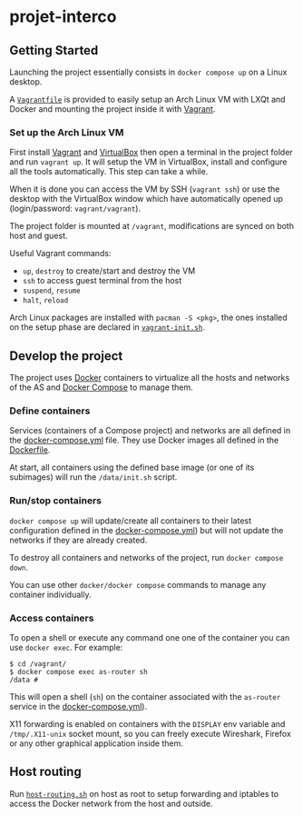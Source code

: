# projet-interco

## Getting Started

Launching the project essentially consists in `docker compose up` on a Linux desktop.

A [`Vagrantfile`](./Vagrantfile) is provided to easily setup an Arch Linux VM with LXQt and Docker and mounting the project inside it with [Vagrant](https://www.vagrantup.com).

### Set up the Arch Linux VM

First install [Vagrant](https://www.vagrantup.com) and [VirtualBox](https://www.virtualbox.org) then open a terminal in the project folder and run `vagrant up`. It will setup the VM in VirtualBox, install and configure all the tools automatically. This step can take a while.

When it is done you can access the VM by SSH (`vagrant ssh`) or use the desktop with the VirtualBox window which have automatically opened up (login/password: `vagrant/vagrant`).

The project folder is mounted at `/vagrant`, modifications are synced on both host and guest.

Useful Vagrant commands:

- `up`, `destroy` to create/start and destroy the VM
- `ssh` to access guest terminal from the host
- `suspend`, `resume`
- `halt`, `reload`

Arch Linux packages are installed with `pacman -S <pkg>`, the ones installed on the setup phase are declared in [`vagrant-init.sh`](./vagrant-init.sh).

## Develop the project

The project uses [Docker](https://www.docker.com) containers to virtualize all the hosts and networks of the AS and [Docker Compose](https://docs.docker.com/compose/) to manage them.

### Define containers

Services (containers of a Compose project) and networks are all defined in the [docker-compose.yml](./docker-compose.yml) file. They use Docker images all defined in the [Dockerfile](./Dockerfile).

At start, all containers using the defined base image (or one of its subimages) will run the `/data/init.sh` script.

### Run/stop containers

`docker compose up` will update/create all containers to their latest configuration defined in the [docker-compose.yml](./docker-compose.yml)) but will not update the networks if they are already created.

To destroy all containers and networks of the project, run `docker compose down`.

You can use other `docker/docker compose` commands to manage any container individually.

### Access containers

To open a shell or execute any command one one of the container you can use `docker exec`. For example:

```console
$ cd /vagrant/
$ docker compose exec as-router sh
/data #
```

This will open a shell (`sh`) on the container associated with the `as-router` service in the [docker-compose.yml](./docker-compose.yml)).

X11 forwarding is enabled on containers with the `DISPLAY` env variable and `/tmp/.X11-unix` socket mount, so you can freely execute Wireshark, Firefox or any other graphical application inside them.

## Host routing

Run [`host-routing.sh`](./host-routing.sh) on host as root to setup forwarding and iptables to access the Docker network from the host and outside.
